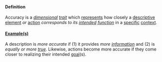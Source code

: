 #### Definition

Accuracy is a *[dimensional](https://github.com/gcassel/Modular-Organization-Terminology/blob/master/terms/dimension.md) [trait](https://github.com/gcassel/Modular-Organization-Terminology/blob/master/terms/trait.md)* which [represents](https://github.com/gcassel/Modular-Organization-Terminology/blob/master/terms/represent.md) how closely a [descriptive](https://github.com/gcassel/Modular-Organization-Terminology/blob/master/terms/describe.md) [element](https://github.com/gcassel/Modular-Organization-Terminology/blob/master/terms/element.md) *or* [action](https://github.com/gcassel/Modular-Organization-Terminology/blob/master/terms/action.md) *corresponds to its [intended](https://github.com/gcassel/Modular-Organization-Terminology/blob/master/terms/intention.md) [function](https://github.com/gcassel/Modular-Organization-Terminology/blob/master/terms/function.md)* in a [specific](https://github.com/gcassel/Modular-Organization-Terminology/blob/master/terms/specific.md) [context](https://github.com/gcassel/Modular-Organization-Terminology/blob/master/terms/context.md).

#### [Example(s)](https://github.com/gcassel/Modular-Organization-Terminology/blob/master/terms/example.md)

A description is *more accurate* if (1) it provides *more [information](https://github.com/gcassel/Modular-Organization-Terminology/blob/master/terms/information.md)* and (2) is *equally or more [true](https://github.com/gcassel/Modular-Organization-Terminology/blob/master/terms/true.md)*.   Likewise, actions become more accurate if they come closer to realizing their intended [goal](https://github.com/gcassel/Modular-Organization-Terminology/blob/master/terms/action.md)(s).
